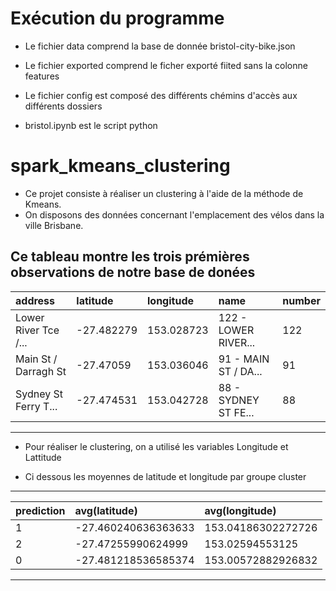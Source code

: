 # Exécution du programme

- Le fichier data comprend la base de donnée bristol-city-bike.json

- Le fichier exported comprend le ficher exporté fiited sans la colonne features

- Le fichier config est composé des différents chémins d'accès aux différents dossiers

- bristol.ipynb est le script python

# spark_kmeans_clustering

- Ce projet consiste à réaliser un clustering à l'aide de la méthode de Kmeans.
- On disposons des données concernant l'emplacement des vélos dans la ville Brisbane.

Ce tableau montre les trois prémières observations de notre base de donées
------------------------------------------------------------------------
|             address|  latitude| longitude|                name|number|
|:--------------------|:----------|:----------|:--------------------|:------|
|Lower River Tce /...|-27.482279|153.028723|122 - LOWER RIVER...|   122|
|Main St / Darragh St| -27.47059|153.036046|91 - MAIN ST / DA...|    91|
|Sydney St Ferry T...|-27.474531|153.042728|88 - SYDNEY ST FE...|    88|
------------------------------------------------------------------------

- Pour réaliser le clustering, on a utilisé les variables Longitude et Lattitude


- Ci dessous les moyennes de latitude et longitude par groupe cluster
---------------------------------------------------
|prediction|      avg(latitude)|    avg(longitude)|
|:----------|:-------------------|:------------------|
|         1|-27.460240636363633|153.04186302272726|
|         2| -27.47255990624999|   153.02594553125|
|         0|-27.481218536585374|153.00572882926832|
---------------------------------------------------
